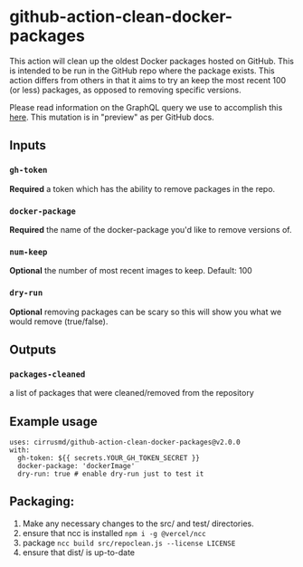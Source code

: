 # github-action-clean-docker-packages

This action will clean up the oldest Docker packages hosted on GitHub.  This is intended to be run in the GitHub repo 
where the package exists. This action differs from others in that it aims to try an keep the most recent 100 (or less)
packages, as opposed to removing specific versions. 

Please read information on the GraphQL query we use to accomplish this 
[here](https://docs.github.com/en/free-pro-team@latest/graphql/reference/mutations#deletepackageversion). This 
mutation is in "preview" as per GitHub docs. 

## Inputs

### `gh-token`

**Required** a token which has the ability to remove packages in the repo.

### `docker-package`

**Required** the name of the docker-package you'd like to remove versions of.

### `num-keep`

**Optional** the number of most recent images to keep. Default: 100 

### `dry-run`

**Optional** removing packages can be scary so this will show you what we would remove (true/false). 

## Outputs

### `packages-cleaned`

a list of packages that were cleaned/removed from the repository

## Example usage

```
uses: cirrusmd/github-action-clean-docker-packages@v2.0.0
with:
  gh-token: ${{ secrets.YOUR_GH_TOKEN_SECRET }}
  docker-package: 'dockerImage'
  dry-run: true # enable dry-run just to test it 
```
  
## Packaging: 

1. Make any necessary changes to the src/ and test/ directories.
2. ensure that ncc is installed ```npm i -g @vercel/ncc```
3. package ```ncc build src/repoclean.js --license LICENSE```
4. ensure that dist/ is up-to-date
